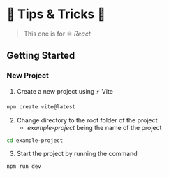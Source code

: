 # 🍆 Tips & Tricks 🎃

> This one is for ⚛️ *React*


## Getting Started

### New Project

1. Create a new project using ⚡ Vite
```sh
npm create vite@latest
```
2. Change directory to the root folder of the project
    - *example-project* being the name of the project
```sh
cd example-project
```
3. Start the project by running the command
```sh
npm run dev
```
